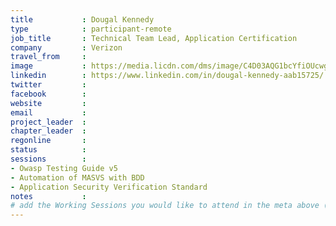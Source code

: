 ```yaml
---
title           : Dougal Kennedy
type            : participant-remote
job_title       : Technical Team Lead, Application Certification
company         : Verizon
travel_from     :
image           : https://media.licdn.com/dms/image/C4D03AQG1bcYfiOUcwg/profile-displayphoto-shrink_800_800/0?e=1532563200&v=beta&t=xzlBwlmxJtZncDG3ZavcC8UGgaNT-QXsa7eNFcPffEE
linkedin        : https://www.linkedin.com/in/dougal-kennedy-aab15725/
twitter         :
facebook        :
website         :
email           :
project_leader  :
chapter_leader  :
regonline       :
status          :
sessions        :
- Owasp Testing Guide v5
- Automation of MASVS with BDD
- Application Security Verification Standard
notes           :
# add the Working Sessions you would like to attend in the meta above (use the session's title) e.g. sessions (one per line): -Security Playbooks Diagrams -Hackathon Daily Sessions
---
```


<!-- put more details about participant here -->
